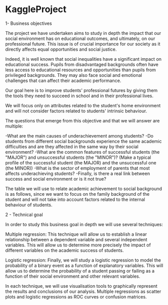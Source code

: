 # KaggleProject

1- Business objectives

The project we have undertaken aims to study in depth the impact that our social environment has on educational outcomes, and ultimately, on our professional future. 
This issue is of crucial importance for our society as it directly affects equal opportunities and social justice.

Indeed, it is well known that social inequalities have a significant impact on educational success. Pupils from disadvantaged backgrounds often have less access to educational resources and opportunities than pupils from privileged backgrounds. They may also face social and emotional challenges that can affect their academic performance.

Our goal here is to improve students' professional futures by giving them the tools they need to succeed in school and in their professional lives. 

We will focus only on attributes related to the student's home environment and will not consider factors related to students' intrinsic behaviour.

The questions that emerge from this objective and that we will answer are multiple:

-What are the main causes of underachievement among students?
-Do students from different social backgrounds experience the same academic difficulties and are they affected in the same way by their social environment?
-What are the common features of successful students (the "MAJOR") and unsuccessful students (the "MINOR")? (Make a typical profile of the successful student (the MAJOR) and the unsuccessful one (the MINOR))
-What is the sector of employment of parents that most affects underachieving students?
-Finally, is there a real link between success and social environment or is it not true? 


The table we will use to relate academic achievement to social background is as follows, since we want to focus on the family background of the student and will not take into account factors related to the internal behaviour of students.


2 - Technical goal

In order to study this business goal in depth we will use several techniques:

Multiple regression: This technique will allow us to establish a linear relationship between a dependent variable and several independent variables. This will allow us to determine more precisely the impact of different variables on the academic success of students.

Logistic regression: Finally, we will study a logistic regression to model the probability of a binary event as a function of explanatory variables.
This will allow us to determine the probability of a student passing or failing as a function of their social environment and other relevant variables.

In each technique, we will use visualisation tools to graphically represent the results and conclusions of our analysis. 
Multiple regressions as scatter plots and logistic regressions as ROC curves or confusion matrices.